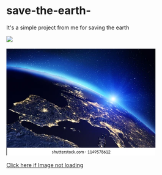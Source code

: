 # save-the-earth-
It's a simple project from me for saving the earth


<p><img src="https://www.shutterstock.com/image-illustration/planet-earth-sunrise-elements-this-image-1149578612"></p>

<p><img src="./Earth.webp"></p>

<a href="https://www.shutterstock.com/image-illustration/planet-earth-sunrise-elements-this-image-1149578612"> Click here if Image not loading </a>
